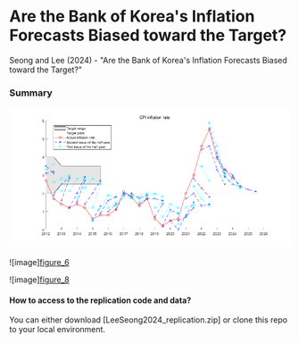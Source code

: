 # Are the Bank of Korea's Inflation Forecasts Biased toward the Target?
Seong and Lee (2024) - "Are the Bank of Korea's Inflation Forecasts Biased toward the Target?"
### Summary

![image](/figures/figure_3.png)

![image][figure_6](/figures/figure_6.png)

![image][figure_8](/figures/figure_8.png)

#### How to access to the replication code and data?
You can either download [LeeSeong2024_replication.zip] or clone this repo to your local environment.
